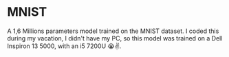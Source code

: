 # MNIST 
A 1,6 Millions parameters model trained on the MNIST dataset.
I coded this during my vacation, I didn't have my PC, so this model was trained on a Dell Inspiron 13 5000, with an i5 7200U 😭✌️. 
